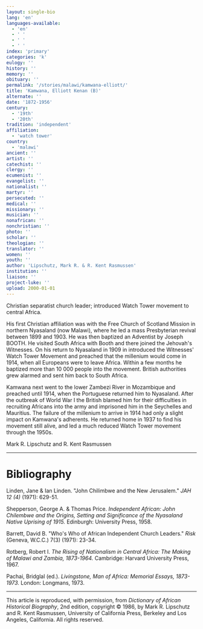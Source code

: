 ```yaml
---
layout: single-bio
lang: 'en'
languages-available:
  - 'en'
  - ' '
  - ' '
  - ' '
index: 'primary'
categories: 'k'
eulogy: ''
history: ''
memory: ''
obituary: ''
permalink: '/stories/malawi/kamwana-elliott/'
title: 'Kamwana, Elliott Kenan (B)'
alternate: ''
date: '1872-1956'
century:
  - '19th'
  - '20th'
tradition: 'independent'
affiliation:
  - 'watch tower'
country:
  - 'malawi'
ancient: ''
artist: ''
catechist: ''
clergy: ''
ecumenist: ''
evangelist: ''
nationalist: ''
martyr: ''
persecuted: ''
medical: ''
missionary: ''
musician: ''
nonafrican: ''
nonchristian: ''
photo: ''
scholar: ''
theologian: ''
translator: ''
women: ''
youth: ''
author: 'Lipschutz, Mark R. & R. Kent Rasmussen'
institution: ''
liaison: ''
project-luke: ''
upload: 2000-01-01
---
```



Christian separatist church leader; introduced Watch Tower movement to central Africa.

His first Christian affiliation was with the Free Church of Scotland Mission in northern Nyasaland (now Malawi), where he led a mass Presbyterian revival between 1899 and 1903. He was then baptized an Adventist by Joseph BOOTH. He visited South Africa with Booth and there joined the Jehovah's Witnesses. On his return to Nyasaland in 1909 in introduced the Witnesses' Watch Tower Movement and preached that the millenium would come in 1914, when all Europeans were to leave Africa. Within a few months he baptized more than 10 000 people into the movement. British authorities grew alarmed and sent him back to South Africa.

Kamwana next went to the lower Zambezi River in Mozambique and preached until 1914, when the Portuguese returned him to Nyasaland. After the outbreak of World War I the British blamed him for their difficulties in recruiting Africans into the army and imprisoned him in the Seychelles and Mauritius. The failure of the millenium to arrive in 1914 had only a slight impact on Kamwana's adherents.  He returned home in 1937 to find his movement still alive, and led a much reduced Watch Tower movement through the 1950s.

Mark R. Lipschutz and R. Kent Rasmussen

---

# Bibliography

Linden, Jane & Ian Linden.  "John Chilimbwe and the New Jerusalem."  *JAH 12 (4)* (1971): 629-51.

Shepperson, George A. & Thomas Price.  *Independent African: John Chilembwe and the Origins, Setting and Significance of the Nyasaland Native Uprising of 1915.*  Edinburgh: University Press, 1958.

Barrett, David B.   "Who's Who of African Independent Church Leaders."  *Risk* (Geneva, W.C.C.) 7(3) (1971): 23-34.

Rotberg, Robert I.  *The Rising of Nationalism in Central Africa: The Making of Malawi and Zambia, 1873-1964.*  Cambridge: Harvard University Press, 1967.

Pachai, Bridglal (ed.).  *Livingstone, Man of Africa: Memorial Essays, 1873-1973.*  London: Longmans, 1973.

---

This article is reproduced, with permission, from *Dictionary of African Historical Biography*, 2nd edition, copyright &copy; 1986, by Mark R. Lipschutz and R. Kent Rasmussen,  University of California Press, Berkeley and Los Angeles, California.  All rights reserved.